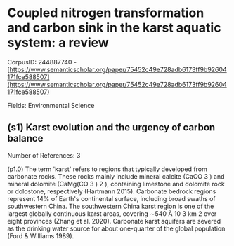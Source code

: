 # Coupled nitrogen transformation and carbon sink in the karst aquatic system: a review

CorpusID: 244887740 - [https://www.semanticscholar.org/paper/75452c49e728adb6173ff9b92604171fce588507](https://www.semanticscholar.org/paper/75452c49e728adb6173ff9b92604171fce588507)

Fields: Environmental Science

## (s1) Karst evolution and the urgency of carbon balance
Number of References: 3

(p1.0) The term 'karst' refers to regions that typically developed from carbonate rocks. These rocks mainly include mineral calcite (CaCO 3 ) and mineral dolomite (CaMg(CO 3 ) 2 ), containing limestone and dolomite rock or dolostone, respectively (Hartmann 2015). Carbonate bedrock regions represent 14% of Earth's continental surface, including broad swaths of southwestern China. The southwestern China karst region is one of the largest globally continuous karst areas, covering ∼540 Â 10 3 km 2 over eight provinces (Zhang et al. 2020). Carbonate karst aquifers are severed as the drinking water source for about one-quarter of the global population (Ford & Williams 1989).
